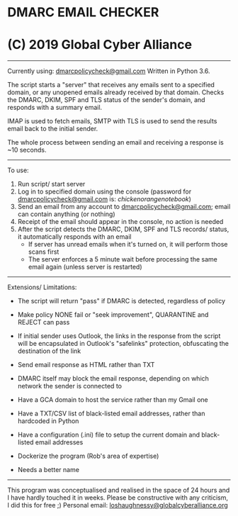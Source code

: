 # DMARC EMAIL CHECKER
# (C) 2019 Global Cyber Alliance
-----------------------------------------

Currently using: dmarcpolicycheck@gmail.com
Written in Python 3.6.

The script starts a "server" that receives any emails sent to a specified domain, or any unopened emails already received by that domain. Checks the DMARC, DKIM, SPF and TLS status of the sender's domain, and responds with a summary email.

IMAP is used to fetch emails, SMTP with TLS is used to send the results email back to the initial sender.

The whole process between sending an email and receiving a response is ~10 seconds.

-----------------------------------------

To use:

1) Run script/ start server
2) Log in to specified domain using the console (password for dmarcpolicycheck@gmail.com is: _chickenorangenotebook_)
3) Send an email from any account to dmarcpolicycheck@gmail.com; email can contain anything (or nothing)
4) Receipt of the email should appear in the console, no action is needed
5) After the script detects the DMARC, DKIM, SPF and TLS records/ status, it automatically responds with an email
   - If server has unread emails when it's turned on, it will perform those scans first
   - The server enforces a 5 minute wait before processing the same email again (unless server is restarted)

-----------------------------------------

Extensions/ Limitations:
 
- The script will return "pass" if DMARC is detected, regardless of policy
+ Make policy NONE fail or "seek improvement", QUARANTINE and REJECT can pass

- If initial sender uses Outlook, the links in the response from the script will be encapsulated in Outlook's "safelinks" protection, obfuscating the destination of the link
+ Send email response as HTML rather than TXT

- DMARC itself may block the email response, depending on which network the sender is connected to
+ Have a GCA domain to host the service rather than my Gmail one

+ Have a TXT/CSV list of black-listed email addresses, rather than hardcoded in Python

+ Have a configuration (.ini) file to setup the current domain and black-listed email addresses

+ Dockerize the program (Rob's area of expertise)

+ Needs a better name

-----------------------------------------

This program was conceptualised and realised in the space of 24 hours and I have hardly touched it in weeks.
Please be constructive with any criticism, I did this for free ;)
Personal email: loshaughnessy@globalcyberalliance.org
